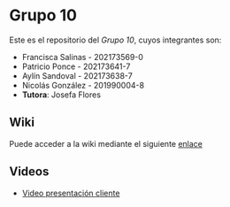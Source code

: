 # Grupo 10
Este es el repositorio del *Grupo 10*, cuyos integrantes son:

* Francisca Salinas - 202173569-0
* Patricio Ponce - 202173641-7
* Aylín Sandoval - 202173638-7
* Nicolás González - 201990004-8
* **Tutora**: Josefa Flores

## Wiki

Puede acceder a la wiki mediante el siguiente [enlace](https://github.com/ElGatoIlluminati/GRUPO10-2024-PROYINF/wiki)

## Videos

* [Video presentación cliente](https://www.youtube.com/watch?v=abJau21SDIk)
